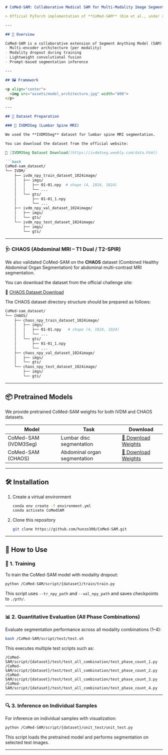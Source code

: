 <!-- # CoMed-SAM: Collaborative Medical SAM for Multi-Modality Image Segmentation

> Official PyTorch implementation of **CoMed-SAM** (Kim et al., under review)<br>

## 🧠 Overview

CoMed-SAM is a collaborative extension of Segment Anything Model (SAM) for multi-modal medical image segmentation. It incorporates:
- Multi-encoder architecture (per modality)
- Modality dropout during training
- Lightweight convolutional fusion
- Prompt-based segmentation inference

## 🖼️ Framework

<p align="center">
  <img src="assets/model_architecture.jpg" width="800">
</p>

## 📁 Dataset Preparation

We used the **IVDM3Seg** dataset for lumbar spine MRI segmentation.

You can download the dataset from the official website:

🔗 [Dataset Download](https://ivdm3seg.weebly.com/data.html)
```bash
CoMed-sam_dataset/
└── IVDM/
    ├── ivdm_npy_train_dataset_1024image/
    │   ├── imgs/
    │   │   ├── 01-01.npy # shape (4, 1024, 1024)
    │   │   ├── 01-02.npy
    │   │   └── ...
    │   └── gts/
    │       ├── 01-01_1.npy # shape (1024, 1024)
    │       ├── 01-01_2.npy
    │       └── ...
    │
    ├── ivdm_npy_val_dataset_1024image/
    │   ├── imgs/
    │   │   ├── 09-01.npy
    │   │   └── ...
    │   └── gts/
    │       ├── 09-01_1.npy
    │       └── ...
    │
    └── ivdm_npy_test_dataset_1024image/
        ├── imgs/
        │   ├── 13-04.npy
        │   └── ...
        └── gts/
            ├── 13-04_1.npy
            ├── 13-04_2.npy
            └── ...

```

## Installation

1. Create a virtual environment  
   ```bash
   conda env create -f environment.yml
   conda activate CoMedSAM

   ```

2. Clone this repository  
   ```bash
   git clone https://github.com/hunzo300/CoMed-SAM.git
   ```

---


## 🛠️ How to Use

### 🔧 1. Training

To train the CoMed-SAM model with dropout-enabled multi-modality input, run:

```bash
python /CoMed-SAM/script/train/train.py
````

This script uses the specified `--tr_npy_path` and `--val_npy_path` and saves checkpoints to `./pth/`.

---

### 📊 2. Quantitative Evaluation on All Phase Combinations

To evaluate segmentation performance across **all phase combinations** (1 to 4 modalities), run:

```bash
bash /CoMed-SAM/script/test/test.sh
```

This executes multiple test scripts like:

```text
/CoMed-SAM/script/test/test_all_combination/test_phase_count_1.py  
/CoMed-SAM/script/test/test_all_combination/test_phase_count_2.py  
/CoMed-SAM/script/test/test_all_combination/test_phase_count_3.py  
/CoMed-SAM/script/test/test_all_combination/test_phase_count_4.py  
```

---

### 🔍 3. Inference on Individual Samples

To perform **inference on individual IVDM samples**, including mask visualization and prediction, use:

```bash
python /CoMed-SAM/script/unit_test/unit_test.py
```

This script loads the trained CoMed-SAM model and runs it on selected test samples. -->





````markdown
# CoMed-SAM: Collaborative Medical SAM for Multi-Modality Image Segmentation

> Official PyTorch implementation of **CoMed-SAM** (Kim et al., under review)<br>

---

## 🧠 Overview

CoMed-SAM is a collaborative extension of Segment Anything Model (SAM) for multi-modal medical image segmentation. It incorporates:
- Multi-encoder architecture (per modality)
- Modality dropout during training
- Lightweight convolutional fusion
- Prompt-based segmentation inference

---

## 🖼️ Framework

<p align="center">
  <img src="assets/model_architecture.jpg" width="800">
</p>

---

## 📁 Dataset Preparation

### 🩻 IVDM3Seg (Lumbar Spine MRI)

We used the **IVDM3Seg** dataset for lumbar spine MRI segmentation.

You can download the dataset from the official website:

🔗 [IVDM3Seg Dataset Download](https://ivdm3seg.weebly.com/data.html)

```bash
CoMed-sam_dataset/
└── IVDM/
    ├── ivdm_npy_train_dataset_1024image/
    │   ├── imgs/
    │   │   ├── 01-01.npy  # shape (4, 1024, 1024)
    │   │   └── ...
    │   └── gts/
    │       ├── 01-01_1.npy
    │       └── ...
    ├── ivdm_npy_val_dataset_1024image/
    │   ├── imgs/
    │   └── gts/
    └── ivdm_npy_test_dataset_1024image/
        ├── imgs/
        └── gts/
````

---

### 🩺 CHAOS (Abdominal MRI – T1 Dual / T2-SPIR)

We also validated CoMed-SAM on the **CHAOS** dataset (Combined Healthy Abdominal Organ Segmentation) for abdominal multi-contrast MRI segmentation.

You can download the dataset from the official challenge site:

🔗 [CHAOS Dataset Download](https://chaos.grand-challenge.org/)

The CHAOS dataset directory structure should be prepared as follows:

```bash
CoMed-sam_dataset/
└── CHAOS/
    ├── chaos_npy_train_dataset_1024image/
    │   ├── imgs/
    │   │   ├── 01-01.npy   # shape (4, 1024, 1024)
    │   │   └── ...
    │   └── gts/
    │       ├── 01-01_1.npy
    │       └── ...
    ├── chaos_npy_val_dataset_1024image/
    │   ├── imgs/
    │   └── gts/
    └── chaos_npy_test_dataset_1024image/
        ├── imgs/
        └── gts/
```

---

## 📦 Pretrained Models

We provide pretrained CoMed-SAM weights for both IVDM and CHAOS datasets.

| Model                | Task                         | Download                                                                     |
| -------------------- | ---------------------------- | ---------------------------------------------------------------------------- |
| CoMed-SAM (IVDM3Seg) | Lumbar disc segmentation     | [🔗 Download Weights](https://drive.google.com/file/d/XXXX/view?usp=sharing) |
| CoMed-SAM (CHAOS)    | Abdominal organ segmentation | [🔗 Download Weights](https://drive.google.com/file/d/YYYY/view?usp=sharing) |


---

## 🛠️ Installation

1. Create a virtual environment

   ```bash
   conda env create -f environment.yml
   conda activate CoMedSAM
   ```

2. Clone this repository

   ```bash
   git clone https://github.com/hunzo300/CoMed-SAM.git
   ```

---

## 🧪 How to Use

### 🔧 1. Training

To train the CoMed-SAM model with modality dropout:

```bash
python /CoMed-SAM/script/{dataset}/train/train.py
```

This script uses `--tr_npy_path` and `--val_npy_path` and saves checkpoints to `./pth/`.

---

### 📊 2. Quantitative Evaluation (All Phase Combinations)

Evaluate segmentation performance across all modality combinations (1–4):

```bash
bash /CoMed-SAM/script/test/test.sh
```

This executes multiple test scripts such as:

```text
/CoMed-SAM/script/{dataset}/test/test_all_combination/test_phase_count_1.py  
/CoMed-SAM/script/{dataset}/test/test_all_combination/test_phase_count_2.py  
/CoMed-SAM/script/{dataset}/test/test_all_combination/test_phase_count_3.py  
/CoMed-SAM/script/{dataset}/test/test_all_combination/test_phase_count_4.py  
```

---

### 🔍 3. Inference on Individual Samples

For inference on individual samples with visualization:

```bash
python /CoMed-SAM/script/{dataset}/unit_test/unit_test.py
```

This script loads the pretrained model and performs segmentation on selected test images.

---


```
